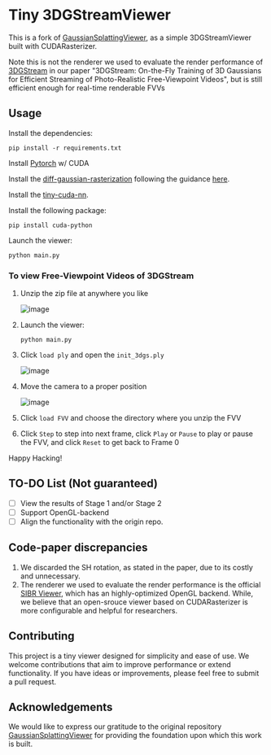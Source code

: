 # Tiny 3DGStreamViewer
This is a fork of [GaussianSplattingViewer](https://github.com/limacv/GaussianSplattingViewer), as a simple 3DGStreamViewer built with CUDARasterizer.

Note this is not the renderer we used to evaluate the render performance of [3DGStream](https://github.com/SJoJoK/3DGStream) in our paper "3DGStream: On-the-Fly Training of 3D Gaussians for Efficient Streaming of Photo-Realistic Free-Viewpoint Videos", but is still efficient enough for real-time renderable FVVs

## Usage
Install the dependencies:
```
pip install -r requirements.txt
```
Install [Pytorch](https://pytorch.org/) w/ CUDA

Install the [diff-gaussian-rasterization](https://github.com/graphdeco-inria/diff-gaussian-rasterization) following the guidance [here](https://github.com/graphdeco-inria/gaussian-splatting). 

Install the [tiny-cuda-nn](https://github.com/NVlabs/tiny-cuda-nn).

Install the following package:
```
pip install cuda-python
```

Launch the viewer:
```
python main.py
```

### To view Free-Viewpoint Videos of 3DGStream

1. Unzip the zip file at anywhere you like

   ![image](https://github.com/SJoJoK/3DGStreamViewer/assets/50450335/011675a5-d8d6-410e-ab82-5572e71fe6bd)

2. Launch the viewer:
   
    ```
    python main.py
    ```

3. Click `load ply` and open the `init_3dgs.ply`

   ![image](https://github.com/SJoJoK/3DGStreamViewer/assets/50450335/c5879abe-7752-4229-ae09-d71992ab3114)

4. Move the camera to a proper position

   ![image](https://github.com/SJoJoK/3DGStreamViewer/assets/50450335/3e4c437a-ba1e-40f8-b022-3e88090b2a97)

5. Click `load FVV` and choose the directory where you unzip the FVV

6. Click `Step` to step into next frame, click `Play` or `Pause` to play or pause the FVV, and click `Reset` to get back to Frame 0

Happy Hacking!

## TO-DO List (Not guaranteed)

- [ ] View the results of Stage 1 and/or Stage 2
- [ ] Support OpenGL-backend
- [ ] Align the functionality with the origin repo.

## Code-paper discrepancies

1. We discarded the SH rotation, as stated in the paper, due to its costly and unnecessary.
2. The renderer we used to evaluate the render performance is the official [SIBR Viewer](https://gitlab.inria.fr/sibr/sibr_core), which has an highly-optimized OpenGL backend. While, we believe that an open-srouce viewer based on CUDARasterizer is more configurable and helpful for researchers.

## Contributing

This project is a tiny viewer designed for simplicity and ease of use. We welcome contributions that aim to improve performance or extend functionality. If you have ideas or improvements, please feel free to submit a pull request.

## Acknowledgements

We would like to express our gratitude to the original repository [GaussianSplattingViewer](https://github.com/limacv/GaussianSplattingViewer) for providing the foundation upon which this work is built.

